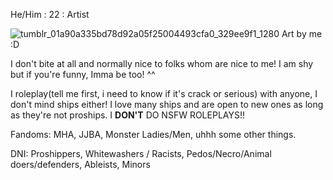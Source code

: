 He/Him : 22 : Artist 

![tumblr_01a90a335bd78d92a05f25004493cfa0_329ee9f1_1280](https://github.com/user-attachments/assets/de0acae8-ee5b-4b6a-ae08-a8f1f70a37d4)
Art by me :D

I don't bite at all and normally nice to folks whom are nice to me! I am shy but if you're funny, Imma be too! ^^

I roleplay(tell me first, i need to know if it's crack or serious) with anyone, I don't mind ships either! I love many ships and are open to new ones as long as they're not proships. I **DON'T** DO NSFW ROLEPLAYS!! 

Fandoms: MHA, JJBA, Monster Ladies/Men, uhhh some other things.

DNI: Proshippers, Whitewashers / Racists, Pedos/Necro/Animal doers/defenders, Ableists, Minors

